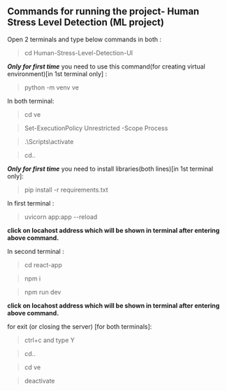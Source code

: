 ## **Commands for running the project- Human Stress Level Detection (ML project)**

Open 2 terminals and type below commands in both :

>cd Human-Stress-Level-Detection-UI 


***Only for first time*** you need to use this command(for creating virtual environment)[in 1st terminal only] :

>python -m venv ve  


In both terminal:

>cd ve

>Set-ExecutionPolicy Unrestricted -Scope Process

>.\Scripts\activate

>cd..


***Only for first time*** you need to install libraries(both lines)[in 1st terminal only]:

>pip install -r requirements.txt


In first terminal :

>uvicorn app:app --reload

**click on locahost address which will be shown in terminal after entering above command.**


In second terminal :

>cd react-app

>npm i

>npm run dev

**click on locahost address which will be shown in terminal after entering above command.**


for exit (or closing the server) [for both terminals]:

>ctrl+c and type Y

>cd..

>cd ve

>deactivate